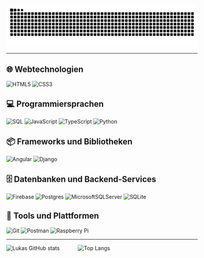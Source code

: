 ![GitHub Snake animation](https://raw.githubusercontent.com/LukasNolting/snk/output/github-contribution-grid-snake-dark.svg)

 ---  --- 

## 🌐 Webtechnologien  
![HTML5](https://img.shields.io/badge/html5-%23E34F26.svg?style=for-the-badge&logo=html5&logoColor=white) 
![CSS3](https://img.shields.io/badge/css3-%231572B6.svg?style=for-the-badge&logo=css3&logoColor=white) 

## 💻 Programmiersprachen  
![SQL](https://img.shields.io/badge/sql-%2307405e.svg?style=for-the-badge&logo=sqlite&logoColor=white)
![JavaScript](https://img.shields.io/badge/javascript-%23323330.svg?style=for-the-badge&logo=javascript&logoColor=%23F7DF1E) 
![TypeScript](https://img.shields.io/badge/typescript-%23007ACC.svg?style=for-the-badge&logo=typescript&logoColor=white) 
![Python](https://img.shields.io/badge/python-3670A0?style=for-the-badge&logo=python&logoColor=ffdd54) 

## 📦 Frameworks und Bibliotheken  
![Angular](https://img.shields.io/badge/angular-%23DD0031.svg?style=for-the-badge&logo=angular&logoColor=white) 
![Django](https://img.shields.io/badge/django-%23092E20.svg?style=for-the-badge&logo=django&logoColor=white) 

## 🗄️ Datenbanken und Backend-Services  
![Firebase](https://img.shields.io/badge/firebase-a08021?style=for-the-badge&logo=firebase&logoColor=ffcd34) 
![Postgres](https://img.shields.io/badge/postgres-%23316192.svg?style=for-the-badge&logo=postgresql&logoColor=white) 
![MicrosoftSQLServer](https://img.shields.io/badge/Microsoft%20SQL%20Server-CC2927?style=for-the-badge&logo=microsoft%20sql%20server&logoColor=white) 
![SQLite](https://img.shields.io/badge/sqlite-%2307405e.svg?style=for-the-badge&logo=sqlite&logoColor=white) 

## 🔧 Tools und Plattformen  
![Git](https://img.shields.io/badge/git-%23F05033.svg?style=for-the-badge&logo=git&logoColor=white) 
![Postman](https://img.shields.io/badge/Postman-FF6C37?style=for-the-badge&logo=postman&logoColor=white) 
![Raspberry Pi](https://img.shields.io/badge/-Raspberry_Pi-C51A4A?style=for-the-badge&logo=Raspberry-Pi) 

 ---  --- 
 
 ![Lukas GitHub stats](https://github-readme-stats.vercel.app/api?username=LukasNolting&show_icons=true&theme=dark&locale=en)  <img width="40" />  ![Top Langs](https://github-readme-stats.vercel.app/api/top-langs?username=LukasNolting&show_icons=true&theme=dark&locale=en&layout=compact) 


